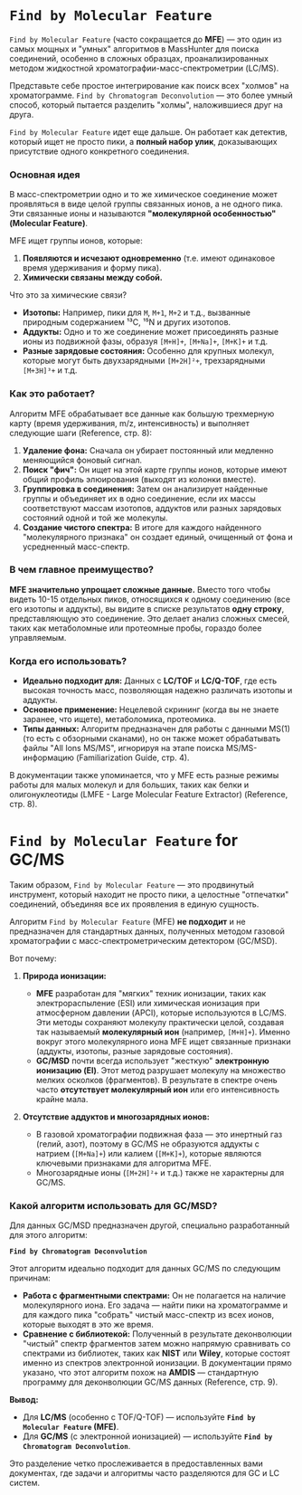 # `Find by Molecular Feature`

`Find by Molecular Feature` (часто сокращается до **MFE**) — это один из самых мощных и "умных" алгоритмов в MassHunter для поиска соединений, особенно в сложных образцах, проанализированных методом жидкостной хроматографии-масс-спектрометрии (LC/MS).

Представьте себе простое интегрирование как поиск всех "холмов" на хроматограмме. `Find by Chromatogram Deconvolution` — это более умный способ, который пытается разделить "холмы", наложившиеся друг на друга.

`Find by Molecular Feature` идет еще дальше. Он работает как детектив, который ищет не просто пики, а **полный набор улик**, доказывающих присутствие одного конкретного соединения.

### **Основная идея**

В масс-спектрометрии одно и то же химическое соединение может проявляться в виде целой группы связанных ионов, а не одного пика. Эти связанные ионы и называются **"молекулярной особенностью" (Molecular Feature)**.

MFE ищет группы ионов, которые:
1.  **Появляются и исчезают одновременно** (т.е. имеют одинаковое время удерживания и форму пика).
2.  **Химически связаны между собой.**

Что это за химические связи?
*   **Изотопы:** Например, пики для `M`, `M+1`, `M+2` и т.д., вызванные природным содержанием ¹³C, ¹⁵N и других изотопов.
*   **Аддукты:** Одно и то же соединение может присоединять разные ионы из подвижной фазы, образуя `[M+H]+`, `[M+Na]+`, `[M+K]+` и т.д.
*   **Разные зарядовые состояния:** Особенно для крупных молекул, которые могут быть двухзарядными `[M+2H]²+`, трехзарядными `[M+3H]³+` и т.д.

### **Как это работает?**

Алгоритм MFE обрабатывает все данные как большую трехмерную карту (время удерживания, m/z, интенсивность) и выполняет следующие шаги (Reference, стр. 8):

1.  **Удаление фона:** Сначала он убирает постоянный или медленно меняющийся фоновый сигнал.
2.  **Поиск "фич":** Он ищет на этой карте группы ионов, которые имеют общий профиль элюирования (выходят из колонки вместе).
3.  **Группировка в соединения:** Затем он анализирует найденные группы и объединяет их в одно соединение, если их массы соответствуют массам изотопов, аддуктов или разных зарядовых состояний одной и той же молекулы.
4.  **Создание чистого спектра:** В итоге для каждого найденного "молекулярного признака" он создает единый, очищенный от фона и усредненный масс-спектр.

### **В чем главное преимущество?**

**MFE значительно упрощает сложные данные.** Вместо того чтобы видеть 10-15 отдельных пиков, относящихся к одному соединению (все его изотопы и аддукты), вы видите в списке результатов **одну строку**, представляющую это соединение. Это делает анализ сложных смесей, таких как метаболомные или протеомные пробы, гораздо более управляемым.

### **Когда его использовать?**

*   **Идеально подходит для:** Данных с **LC/TOF** и **LC/Q-TOF**, где есть высокая точность масс, позволяющая надежно различать изотопы и аддукты.
*   **Основное применение:** Нецелевой скрининг (когда вы не знаете заранее, что ищете), метаболомика, протеомика.
*   **Типы данных:** Алгоритм предназначен для работы с данными MS(1) (то есть с обзорными сканами), но он также может обрабатывать файлы "All Ions MS/MS", игнорируя на этапе поиска MS/MS-информацию (Familiarization Guide, стр. 4).

В документации также упоминается, что у MFE есть разные режимы работы для малых молекул и для больших, таких как белки и олигонуклеотиды (LMFE - Large Molecular Feature Extractor) (Reference, стр. 8).

# `Find by Molecular Feature` for GC/MS

Таким образом, `Find by Molecular Feature` — это продвинутый инструмент, который находит не просто пики, а целостные "отпечатки" соединений, объединяя все их проявления в единую сущность.

Алгоритм `Find by Molecular Feature` (MFE) **не подходит** и не предназначен для стандартных данных, полученных методом газовой хроматографии с масс-спектрометрическим детектором (GC/MSD).

Вот почему:

1.  **Природа ионизации:**
    *   **MFE** разработан для "мягких" техник ионизации, таких как электрораспыление (ESI) или химическая ионизация при атмосферном давлении (APCI), которые используются в LC/MS. Эти методы сохраняют молекулу практически целой, создавая так называемый **молекулярный ион** (например, `[M+H]+`). Именно вокруг этого молекулярного иона MFE ищет связанные признаки (аддукты, изотопы, разные зарядовые состояния).
    *   **GC/MSD** почти всегда использует "жесткую" **электронную ионизацию (EI)**. Этот метод разрушает молекулу на множество мелких осколков (фрагментов). В результате в спектре очень часто **отсутствует молекулярный ион** или его интенсивность крайне мала.

2.  **Отсутствие аддуктов и многозарядных ионов:**
    *   В газовой хроматографии подвижная фаза — это инертный газ (гелий, азот), поэтому в GC/MS не образуются аддукты с натрием (`[M+Na]+`) или калием (`[M+K]+`), которые являются ключевыми признаками для алгоритма MFE.
    *   Многозарядные ионы (`[M+2H]²+` и т.д.) также не характерны для GC/MS.

### **Какой алгоритм использовать для GC/MSD?**

Для данных GC/MSD предназначен другой, специально разработанный для этого алгоритм:

**`Find by Chromatogram Deconvolution`**

Этот алгоритм идеально подходит для данных GC/MS по следующим причинам:
*   **Работа с фрагментными спектрами:** Он не полагается на наличие молекулярного иона. Его задача — найти пики на хроматограмме и для каждого пика "собрать" чистый масс-спектр из всех ионов, которые выходят в это же время.
*   **Сравнение с библиотекой:** Полученный в результате деконволюции "чистый" спектр фрагментов затем можно напрямую сравнивать со спектрами из библиотек, таких как **NIST** или **Wiley**, которые состоят именно из спектров электронной ионизации. В документации прямо указано, что этот алгоритм похож на **AMDIS** — стандартную программу для деконволюции GC/MS данных (Reference, стр. 9).

**Вывод:**
*   Для **LC/MS** (особенно с TOF/Q-TOF) — используйте **`Find by Molecular Feature` (MFE)**.
*   Для **GC/MS** (с электронной ионизацией) — используйте **`Find by Chromatogram Deconvolution`**.

Это разделение четко прослеживается в предоставленных вами документах, где задачи и алгоритмы часто разделяются для GC и LC систем.
